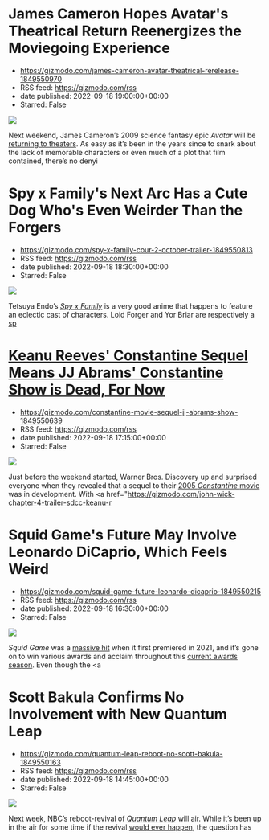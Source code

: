 # James Cameron Hopes Avatar's Theatrical Return Reenergizes the Moviegoing Experience
 - https://gizmodo.com/james-cameron-avatar-theatrical-rerelease-1849550970
 - RSS feed: https://gizmodo.com/rss
 - date published: 2022-09-18 19:00:00+00:00
 - Starred: False

<img src="https://i.kinja-img.com/gawker-media/image/upload/s--_5hD9eYL--/c_fit,fl_progressive,q_80,w_636/d42baff12482e583946fe7847b38851c.jpg" /><p>Next weekend, James Cameron’s 2009 science fantasy epic <em>Avatar </em>will be <a href="https://gizmodo.com/avatar-trailer-rerelease-james-cameron-pandora-navi-3d-1849447876">returning to theaters</a>. As easy as it’s been in the years since to snark about the lack of memorable characters or even much of a plot that film contained, there’s no denyi

# Spy x Family's Next Arc Has a Cute Dog Who's Even Weirder Than the Forgers
 - https://gizmodo.com/spy-x-family-cour-2-october-trailer-1849550813
 - RSS feed: https://gizmodo.com/rss
 - date published: 2022-09-18 18:30:00+00:00
 - Starred: False

<img src="https://i.kinja-img.com/gawker-media/image/upload/s--JjEwUNY1--/c_fit,fl_progressive,q_80,w_636/798019567988ae3a2c1b99a894ec1d39.png" /><p>Tetsuya Endo’s <a href="https://gizmodo.com/spy-x-family-anime-manga-anya-yor-loid-forger-1849117880"><em>Spy x Family</em></a><em> </em>is a very good anime that happens to feature an eclectic cast of characters. Loid Forger and Yor Briar are respectively a <a href="https://gizmodo.com/archer-season-13-trailer-fxx-hulu-jessica-walter-1849184694">sp

# Keanu Reeves' Constantine Sequel Means JJ Abrams' Constantine Show is Dead, For Now
 - https://gizmodo.com/constantine-movie-sequel-jj-abrams-show-1849550639
 - RSS feed: https://gizmodo.com/rss
 - date published: 2022-09-18 17:15:00+00:00
 - Starred: False

<img src="https://i.kinja-img.com/gawker-media/image/upload/s--3ts-lpC9--/c_fit,fl_progressive,q_80,w_636/ac5fdfa0846a3effc774eee6a0017bd8.jpg" /><p>Just before the weekend started, Warner Bros. Discovery up and surprised everyone when they revealed that a sequel to their <a href="https://gizmodo.com/dc-universe-keanu-reeves-constantine-sequel-warner-bros-1849547741">2005 <em>Constantine </em>movie</a> was in development. With <a href="https://gizmodo.com/john-wick-chapter-4-trailer-sdcc-keanu-r

# Squid Game's Future May Involve Leonardo DiCaprio, Which Feels Weird
 - https://gizmodo.com/squid-game-future-leonardo-dicaprio-1849550215
 - RSS feed: https://gizmodo.com/rss
 - date published: 2022-09-18 16:30:00+00:00
 - Starred: False

<img src="https://i.kinja-img.com/gawker-media/image/upload/s--5r5nQwtD--/c_fit,fl_progressive,q_80,w_636/2ee8e90eaa5365d54bead646179f03bf.jpg" /><p><em>Squid Game </em>was a <a href="https://gizmodo.com/squid-game-wins-big-at-sag-awards-1848601769">massive hit</a> when it first premiered in 2021, and it’s gone on to win various awards and acclaim throughout this <a href="https://gizmodo.com/squid-game-best-lead-actor-emmy-awards-netflix-1849529353">current awards season</a>. Even though the <a 

# Scott Bakula Confirms No Involvement with New Quantum Leap
 - https://gizmodo.com/quantum-leap-reboot-no-scott-bakula-1849550163
 - RSS feed: https://gizmodo.com/rss
 - date published: 2022-09-18 14:45:00+00:00
 - Starred: False

<img src="https://i.kinja-img.com/gawker-media/image/upload/s--wnduzBfp--/c_fit,fl_progressive,q_80,w_636/4bef9f4aeedc1f775e24541b0ae2e93d.jpg" /><p>Next week, NBC’s reboot-revival of <a href="https://gizmodo.com/quantum-leap-reboot-nbc-full-series-order-1848894465"><em>Quantum Leap</em></a><em> </em>will air. While it’s been up in the air for some time if the revival <a href="https://gizmodo.com/quantum-leap-reboot-sequel-series-nbc-interview-1849541360">would ever happen</a>, the question has 
